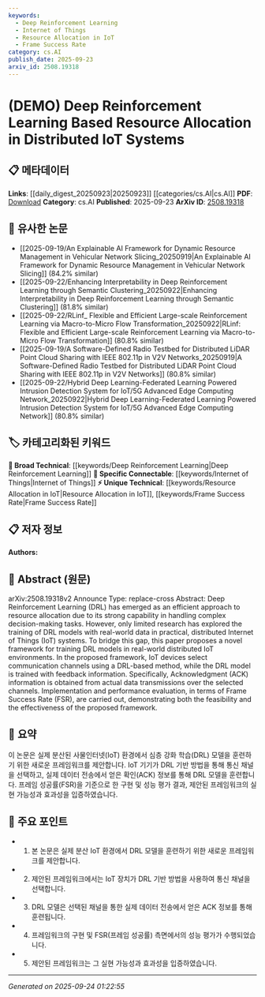 ```yaml
---
keywords:
  - Deep Reinforcement Learning
  - Internet of Things
  - Resource Allocation in IoT
  - Frame Success Rate
category: cs.AI
publish_date: 2025-09-23
arxiv_id: 2508.19318
---
```


<!-- KEYWORD_LINKING_METADATA:
{
  "processed_timestamp": "2025-09-24T01:22:55.114195",
  "vocabulary_version": "1.0",
  "selected_keywords": [
    "Deep Reinforcement Learning",
    "Internet of Things",
    "Resource Allocation in IoT",
    "Frame Success Rate"
  ],
  "rejected_keywords": [],
  "similarity_scores": {
    "Deep Reinforcement Learning": 0.78,
    "Internet of Things": 0.82,
    "Resource Allocation in IoT": 0.8,
    "Frame Success Rate": 0.77
  },
  "extraction_method": "AI_prompt_based",
  "budget_applied": true,
  "candidates_json": {
    "candidates": [
      {
        "surface": "Deep Reinforcement Learning",
        "canonical": "Deep Reinforcement Learning",
        "aliases": [
          "DRL"
        ],
        "category": "broad_technical",
        "rationale": "Deep Reinforcement Learning is a core method used in the paper, linking it to broader AI research.",
        "novelty_score": 0.45,
        "connectivity_score": 0.85,
        "specificity_score": 0.6,
        "link_intent_score": 0.78
      },
      {
        "surface": "Internet of Things",
        "canonical": "Internet of Things",
        "aliases": [
          "IoT"
        ],
        "category": "specific_connectable",
        "rationale": "The paper focuses on IoT systems, which is a specific domain that connects with other IoT research.",
        "novelty_score": 0.55,
        "connectivity_score": 0.8,
        "specificity_score": 0.7,
        "link_intent_score": 0.82
      },
      {
        "surface": "Resource Allocation",
        "canonical": "Resource Allocation in IoT",
        "aliases": [
          "IoT Resource Management"
        ],
        "category": "unique_technical",
        "rationale": "Resource Allocation is a unique technical challenge addressed in the context of IoT systems.",
        "novelty_score": 0.65,
        "connectivity_score": 0.75,
        "specificity_score": 0.78,
        "link_intent_score": 0.8
      },
      {
        "surface": "Frame Success Rate",
        "canonical": "Frame Success Rate",
        "aliases": [
          "FSR"
        ],
        "category": "unique_technical",
        "rationale": "Frame Success Rate is a specific metric used for evaluating the proposed framework's performance.",
        "novelty_score": 0.6,
        "connectivity_score": 0.7,
        "specificity_score": 0.75,
        "link_intent_score": 0.77
      }
    ],
    "ban_list_suggestions": [
      "method",
      "performance",
      "evaluation"
    ]
  },
  "decisions": [
    {
      "candidate_surface": "Deep Reinforcement Learning",
      "resolved_canonical": "Deep Reinforcement Learning",
      "decision": "linked",
      "scores": {
        "novelty": 0.45,
        "connectivity": 0.85,
        "specificity": 0.6,
        "link_intent": 0.78
      }
    },
    {
      "candidate_surface": "Internet of Things",
      "resolved_canonical": "Internet of Things",
      "decision": "linked",
      "scores": {
        "novelty": 0.55,
        "connectivity": 0.8,
        "specificity": 0.7,
        "link_intent": 0.82
      }
    },
    {
      "candidate_surface": "Resource Allocation",
      "resolved_canonical": "Resource Allocation in IoT",
      "decision": "linked",
      "scores": {
        "novelty": 0.65,
        "connectivity": 0.75,
        "specificity": 0.78,
        "link_intent": 0.8
      }
    },
    {
      "candidate_surface": "Frame Success Rate",
      "resolved_canonical": "Frame Success Rate",
      "decision": "linked",
      "scores": {
        "novelty": 0.6,
        "connectivity": 0.7,
        "specificity": 0.75,
        "link_intent": 0.77
      }
    }
  ]
}
-->

# (DEMO) Deep Reinforcement Learning Based Resource Allocation in Distributed IoT Systems

## 📋 메타데이터

**Links**: [[daily_digest_20250923|20250923]] [[categories/cs.AI|cs.AI]]
**PDF**: [Download](https://arxiv.org/pdf/2508.19318.pdf)
**Category**: cs.AI
**Published**: 2025-09-23
**ArXiv ID**: [2508.19318](https://arxiv.org/abs/2508.19318)

## 🔗 유사한 논문
- [[2025-09-19/An Explainable AI Framework for Dynamic Resource Management in Vehicular Network Slicing_20250919|An Explainable AI Framework for Dynamic Resource Management in Vehicular Network Slicing]] (84.2% similar)
- [[2025-09-22/Enhancing Interpretability in Deep Reinforcement Learning through Semantic Clustering_20250922|Enhancing Interpretability in Deep Reinforcement Learning through Semantic Clustering]] (81.8% similar)
- [[2025-09-22/RLinf_ Flexible and Efficient Large-scale Reinforcement Learning via Macro-to-Micro Flow Transformation_20250922|RLinf: Flexible and Efficient Large-scale Reinforcement Learning via Macro-to-Micro Flow Transformation]] (80.8% similar)
- [[2025-09-19/A Software-Defined Radio Testbed for Distributed LiDAR Point Cloud Sharing with IEEE 802.11p in V2V Networks_20250919|A Software-Defined Radio Testbed for Distributed LiDAR Point Cloud Sharing with IEEE 802.11p in V2V Networks]] (80.8% similar)
- [[2025-09-22/Hybrid Deep Learning-Federated Learning Powered Intrusion Detection System for IoT/5G Advanced Edge Computing Network_20250922|Hybrid Deep Learning-Federated Learning Powered Intrusion Detection System for IoT/5G Advanced Edge Computing Network]] (80.8% similar)

## 🏷️ 카테고리화된 키워드
**🧠 Broad Technical**: [[keywords/Deep Reinforcement Learning|Deep Reinforcement Learning]]
**🔗 Specific Connectable**: [[keywords/Internet of Things|Internet of Things]]
**⚡ Unique Technical**: [[keywords/Resource Allocation in IoT|Resource Allocation in IoT]], [[keywords/Frame Success Rate|Frame Success Rate]]

## 📋 저자 정보

**Authors:** 

## 📄 Abstract (원문)

arXiv:2508.19318v2 Announce Type: replace-cross 
Abstract: Deep Reinforcement Learning (DRL) has emerged as an efficient approach to resource allocation due to its strong capability in handling complex decision-making tasks. However, only limited research has explored the training of DRL models with real-world data in practical, distributed Internet of Things (IoT) systems. To bridge this gap, this paper proposes a novel framework for training DRL models in real-world distributed IoT environments. In the proposed framework, IoT devices select communication channels using a DRL-based method, while the DRL model is trained with feedback information. Specifically, Acknowledgment (ACK) information is obtained from actual data transmissions over the selected channels. Implementation and performance evaluation, in terms of Frame Success Rate (FSR), are carried out, demonstrating both the feasibility and the effectiveness of the proposed framework.

## 📝 요약

이 논문은 실제 분산된 사물인터넷(IoT) 환경에서 심층 강화 학습(DRL) 모델을 훈련하기 위한 새로운 프레임워크를 제안합니다. IoT 기기가 DRL 기반 방법을 통해 통신 채널을 선택하고, 실제 데이터 전송에서 얻은 확인(ACK) 정보를 통해 DRL 모델을 훈련합니다. 프레임 성공률(FSR)을 기준으로 한 구현 및 성능 평가 결과, 제안된 프레임워크의 실현 가능성과 효과성을 입증하였습니다.

## 🎯 주요 포인트

- 1. 본 논문은 실제 분산 IoT 환경에서 DRL 모델을 훈련하기 위한 새로운 프레임워크를 제안합니다.
- 2. 제안된 프레임워크에서는 IoT 장치가 DRL 기반 방법을 사용하여 통신 채널을 선택합니다.
- 3. DRL 모델은 선택된 채널을 통한 실제 데이터 전송에서 얻은 ACK 정보를 통해 훈련됩니다.
- 4. 프레임워크의 구현 및 FSR(프레임 성공률) 측면에서의 성능 평가가 수행되었습니다.
- 5. 제안된 프레임워크는 그 실현 가능성과 효과성을 입증하였습니다.


---

*Generated on 2025-09-24 01:22:55*